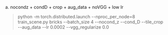 a. nocondz + condD + crop + aug_data + noVGG + low lr

>python -m torch.distributed.launch --nproc_per_node=8 train_scene.py bricks --batch_size 4 --nocond_z --cond_D --tile_crop --aug_data --lr 0.0002 --vgg_regularize 0.0
